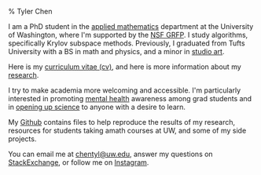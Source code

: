 % Tyler Chen
    
I am a PhD student in the [applied mathematics](https://amath.washington.edu) department at the University of Washington, where I'm supported by the [NSF GRFP](https://www.nsfgrfp.org/).
I study algorithms, specifically Krylov subspace methods.
Previously, I graduated from Tufts University with a BS in math and physics, and a minor in [studio art](http://design.chen.pw).

    
Here is my [curriculum vitae (cv)](./cv.pdf), and here is more information about my [research](./research).
    
I try to make academia more welcoming and accessible. 
I'm particularly interested in promoting [mental health](./thoughts/mental_health.html) awareness among grad students and in [opening up science](./thoughts/reproducibility.html) to anyone with a desire to learn. 

My [Github](https://github.com/tchen01) contains files to help reproduce the results of my research, resources for students taking amath courses at UW, and some of my side projects.

You can email me at [chentyl@uw.edu](mailto:chentyl@uw.edu), answer my questions on [StackExchange](https://math.stackexchange.com/users/352534/tch), or follow me on [Instagram](https://instagram.com/chen.tyler).
